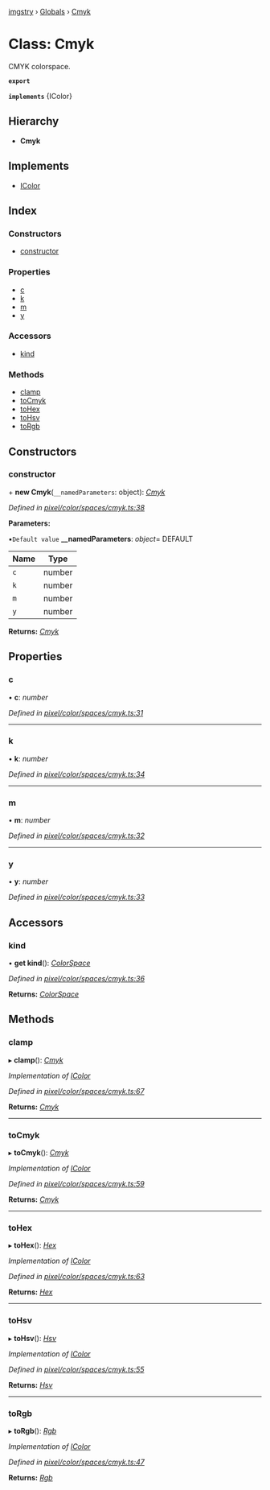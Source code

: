 [imgstry](../README.md) › [Globals](../globals.md) › [Cmyk](cmyk.md)

# Class: Cmyk

CMYK colorspace.

**`export`** 

**`implements`** {IColor}

## Hierarchy

* **Cmyk**

## Implements

* [IColor](../interfaces/icolor.md)

## Index

### Constructors

* [constructor](cmyk.md#constructor)

### Properties

* [c](cmyk.md#c)
* [k](cmyk.md#k)
* [m](cmyk.md#m)
* [y](cmyk.md#y)

### Accessors

* [kind](cmyk.md#kind)

### Methods

* [clamp](cmyk.md#clamp)
* [toCmyk](cmyk.md#tocmyk)
* [toHex](cmyk.md#tohex)
* [toHsv](cmyk.md#tohsv)
* [toRgb](cmyk.md#torgb)

## Constructors

###  constructor

\+ **new Cmyk**(`__namedParameters`: object): *[Cmyk](cmyk.md)*

*Defined in [pixel/color/spaces/cmyk.ts:38](https://github.com/visual-cortex/imgstry/blob/master/source/pixel/color/spaces/cmyk.ts#L38)*

**Parameters:**

▪`Default value`  **__namedParameters**: *object*= DEFAULT

Name | Type |
------ | ------ |
`c` | number |
`k` | number |
`m` | number |
`y` | number |

**Returns:** *[Cmyk](cmyk.md)*

## Properties

###  c

• **c**: *number*

*Defined in [pixel/color/spaces/cmyk.ts:31](https://github.com/visual-cortex/imgstry/blob/master/source/pixel/color/spaces/cmyk.ts#L31)*

___

###  k

• **k**: *number*

*Defined in [pixel/color/spaces/cmyk.ts:34](https://github.com/visual-cortex/imgstry/blob/master/source/pixel/color/spaces/cmyk.ts#L34)*

___

###  m

• **m**: *number*

*Defined in [pixel/color/spaces/cmyk.ts:32](https://github.com/visual-cortex/imgstry/blob/master/source/pixel/color/spaces/cmyk.ts#L32)*

___

###  y

• **y**: *number*

*Defined in [pixel/color/spaces/cmyk.ts:33](https://github.com/visual-cortex/imgstry/blob/master/source/pixel/color/spaces/cmyk.ts#L33)*

## Accessors

###  kind

• **get kind**(): *[ColorSpace](../enums/colorspace.md)*

*Defined in [pixel/color/spaces/cmyk.ts:36](https://github.com/visual-cortex/imgstry/blob/master/source/pixel/color/spaces/cmyk.ts#L36)*

**Returns:** *[ColorSpace](../enums/colorspace.md)*

## Methods

###  clamp

▸ **clamp**(): *[Cmyk](cmyk.md)*

*Implementation of [IColor](../interfaces/icolor.md)*

*Defined in [pixel/color/spaces/cmyk.ts:67](https://github.com/visual-cortex/imgstry/blob/master/source/pixel/color/spaces/cmyk.ts#L67)*

**Returns:** *[Cmyk](cmyk.md)*

___

###  toCmyk

▸ **toCmyk**(): *[Cmyk](cmyk.md)*

*Implementation of [IColor](../interfaces/icolor.md)*

*Defined in [pixel/color/spaces/cmyk.ts:59](https://github.com/visual-cortex/imgstry/blob/master/source/pixel/color/spaces/cmyk.ts#L59)*

**Returns:** *[Cmyk](cmyk.md)*

___

###  toHex

▸ **toHex**(): *[Hex](hex.md)*

*Implementation of [IColor](../interfaces/icolor.md)*

*Defined in [pixel/color/spaces/cmyk.ts:63](https://github.com/visual-cortex/imgstry/blob/master/source/pixel/color/spaces/cmyk.ts#L63)*

**Returns:** *[Hex](hex.md)*

___

###  toHsv

▸ **toHsv**(): *[Hsv](hsv.md)*

*Implementation of [IColor](../interfaces/icolor.md)*

*Defined in [pixel/color/spaces/cmyk.ts:55](https://github.com/visual-cortex/imgstry/blob/master/source/pixel/color/spaces/cmyk.ts#L55)*

**Returns:** *[Hsv](hsv.md)*

___

###  toRgb

▸ **toRgb**(): *[Rgb](rgb.md)*

*Implementation of [IColor](../interfaces/icolor.md)*

*Defined in [pixel/color/spaces/cmyk.ts:47](https://github.com/visual-cortex/imgstry/blob/master/source/pixel/color/spaces/cmyk.ts#L47)*

**Returns:** *[Rgb](rgb.md)*
